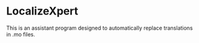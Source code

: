 # LocalizeXpert
This is an assistant program designed to automatically replace translations in .mo files.

